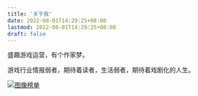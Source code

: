 ```yaml
---
title: '关于我'
date: 2022-08-01T14:29:25+08:00
lastmod: 2022-08-01T14:29:25+08:00
draft: false
---
```


盛趣游戏运营，有个作家梦。

游戏行业情报弱者，期待着读者，生活弱者，期待着戏剧化的人生。

[![图像榜单](https://bangumi.tv/chart/img/159769)](https://bangumi.tv/user/srvenx)
